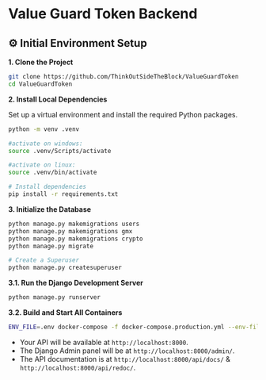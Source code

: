 

# Value Guard Token Backend


## ⚙️ Initial Environment Setup

**1. Clone the Project**

```bash
git clone https://github.com/ThinkOutSideTheBlock/ValueGuardToken
cd ValueGuardToken
```

**2. Install Local Dependencies**

Set up a virtual environment and install the required Python packages.

```bash
python -m venv .venv

#activate on windows:
source .venv/Scripts/activate

#activate on linux:
source .venv/bin/activate

# Install dependencies
pip install -r requirements.txt
```

**3. Initialize the Database**

```bash
python manage.py makemigrations users
python manage.py makemigrations gmx
python manage.py makemigrations crypto
python manage.py migrate
```

```bash
# Create a Superuser
python manage.py createsuperuser
```

**3.1. Run the Django Development Server**

```bash
python manage.py runserver
```

**3.2. Build and Start All Containers**

```bash
ENV_FILE=.env docker-compose -f docker-compose.production.yml --env-file .env -p backend-prod up -d --build
```

-   Your API will be available at `http://localhost:8000`.
-   The Django Admin panel will be at `http://localhost:8000/admin/`.
-   The API documentation is at `http://localhost:8000/api/docs/` & `http://localhost:8000/api/redoc/`.

